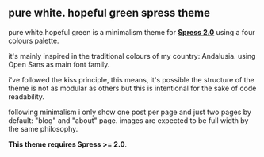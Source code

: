 ## pure white. hopeful green spress theme

pure white.hopeful green is a minimalism theme for **[Spress 2.0](http://spress.yosymfony.com)** using a four colours palette.

it's mainly inspired in the traditional colours of my country: Andalusia. using Open Sans as main font family.

i've followed the kiss principle, this means, it's possible the structure of the theme is not as modular as others but this is intentional for the sake of code readability.

following minimalism i only show one post per page and just two pages by default: "blog" and "about" page. images are expected to be full width by the same philosophy.

**This theme requires Spress >= 2.0**.
